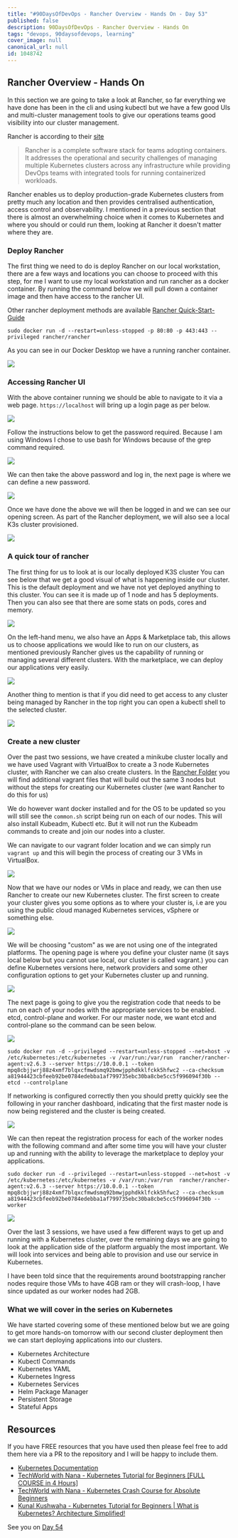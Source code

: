 ```yaml
---
title: "#90DaysOfDevOps - Rancher Overview - Hands On - Day 53"
published: false
description: 90DaysOfDevOps - Rancher Overview - Hands On
tags: "devops, 90daysofdevops, learning"
cover_image: null
canonical_url: null
id: 1048742
---
```


## Rancher Overview - Hands On

In this section we are going to take a look at Rancher, so far everything we have done has been in the cli and using kubectl but we have a few good UIs and multi-cluster management tools to give our operations teams good visibility into our cluster management.

Rancher is according to their [site](https://rancher.com/)

> Rancher is a complete software stack for teams adopting containers. It addresses the operational and security challenges of managing multiple Kubernetes clusters across any infrastructure while providing DevOps teams with integrated tools for running containerized workloads.

Rancher enables us to deploy production-grade Kubernetes clusters from pretty much any location and then provides centralised authentication, access control and observability. I mentioned in a previous section that there is almost an overwhelming choice when it comes to Kubernetes and where you should or could run them, looking at Rancher it doesn't matter where they are.

### Deploy Rancher

The first thing we need to do is deploy Rancher on our local workstation, there are a few ways and locations you can choose to proceed with this step, for me I want to use my local workstation and run rancher as a docker container. By running the command below we will pull down a container image and then have access to the rancher UI.

Other rancher deployment methods are available [Rancher Quick-Start-Guide](https://rancher.com/docs/rancher/v2.6/en/quick-start-guide/deployment/)

`sudo docker run -d --restart=unless-stopped -p 80:80 -p 443:443 --privileged rancher/rancher`

As you can see in our Docker Desktop we have a running rancher container.

![](Images/Day53_Kubernetes1.png)

### Accessing Rancher UI

With the above container running we should be able to navigate to it via a web page. `https://localhost` will bring up a login page as per below.

![](Images/Day53_Kubernetes2.png)

Follow the instructions below to get the password required. Because I am using Windows I chose to use bash for Windows because of the grep command required.

![](Images/Day53_Kubernetes3.png)

We can then take the above password and log in, the next page is where we can define a new password.

![](Images/Day53_Kubernetes4.png)

Once we have done the above we will then be logged in and we can see our opening screen. As part of the Rancher deployment, we will also see a local K3s cluster provisioned.

![](Images/Day53_Kubernetes5.png)

### A quick tour of rancher

The first thing for us to look at is our locally deployed K3S cluster You can see below that we get a good visual of what is happening inside our cluster. This is the default deployment and we have not yet deployed anything to this cluster. You can see it is made up of 1 node and has 5 deployments. Then you can also see that there are some stats on pods, cores and memory.

![](Images/Day53_Kubernetes6.png)

On the left-hand menu, we also have an Apps & Marketplace tab, this allows us to choose applications we would like to run on our clusters, as mentioned previously Rancher gives us the capability of running or managing several different clusters. With the marketplace, we can deploy our applications very easily.

![](Images/Day53_Kubernetes7.png)

Another thing to mention is that if you did need to get access to any cluster being managed by Rancher in the top right you can open a kubectl shell to the selected cluster.

![](Images/Day53_Kubernetes8.png)

### Create a new cluster

Over the past two sessions, we have created a minikube cluster locally and we have used Vagrant with VirtualBox to create a 3 node Kubernetes cluster, with Rancher we can also create clusters. In the [Rancher Folder](Kubernetes/Rancher) you will find additional vagrant files that will build out the same 3 nodes but without the steps for creating our Kubernetes cluster (we want Rancher to do this for us)

We do however want docker installed and for the OS to be updated so you will still see the `common.sh` script being run on each of our nodes. This will also install Kubeadm, Kubectl etc. But it will not run the Kubeadm commands to create and join our nodes into a cluster.

We can navigate to our vagrant folder location and we can simply run `vagrant up` and this will begin the process of creating our 3 VMs in VirtualBox.

![](Images/Day53_Kubernetes9.png)

Now that we have our nodes or VMs in place and ready, we can then use Rancher to create our new Kubernetes cluster. The first screen to create your cluster gives you some options as to where your cluster is, i.e are you using the public cloud managed Kubernetes services, vSphere or something else.

![](Images/Day53_Kubernetes10.png)

We will be choosing "custom" as we are not using one of the integrated platforms. The opening page is where you define your cluster name (it says local below but you cannot use local, our cluster is called vagrant.) you can define Kubernetes versions here, network providers and some other configuration options to get your Kubernetes cluster up and running.

![](Images/Day53_Kubernetes11.png)

The next page is going to give you the registration code that needs to be run on each of your nodes with the appropriate services to be enabled. etcd, control-plane and worker. For our master node, we want etcd and control-plane so the command can be seen below.

![](Images/Day53_Kubernetes12.png)

```
sudo docker run -d --privileged --restart=unless-stopped --net=host -v /etc/kubernetes:/etc/kubernetes -v /var/run:/var/run  rancher/rancher-agent:v2.6.3 --server https://10.0.0.1 --token mpq8cbjjwrj88z4xmf7blqxcfmwdsmq92bmwjpphdkklfckk5hfwc2 --ca-checksum a81944423cbfeeb92be0784edebba1af799735ebc30ba8cbe5cc5f996094f30b --etcd --controlplane
```

If networking is configured correctly then you should pretty quickly see the following in your rancher dashboard, indicating that the first master node is now being registered and the cluster is being created.

![](Images/Day53_Kubernetes13.png)

We can then repeat the registration process for each of the worker nodes with the following command and after some time you will have your cluster up and running with the ability to leverage the marketplace to deploy your applications.

```
sudo docker run -d --privileged --restart=unless-stopped --net=host -v /etc/kubernetes:/etc/kubernetes -v /var/run:/var/run  rancher/rancher-agent:v2.6.3 --server https://10.0.0.1 --token mpq8cbjjwrj88z4xmf7blqxcfmwdsmq92bmwjpphdkklfckk5hfwc2 --ca-checksum a81944423cbfeeb92be0784edebba1af799735ebc30ba8cbe5cc5f996094f30b --worker
```

![](Images/Day53_Kubernetes14.png)

Over the last 3 sessions, we have used a few different ways to get up and running with a Kubernetes cluster, over the remaining days we are going to look at the application side of the platform arguably the most important. We will look into services and being able to provision and use our service in Kubernetes.

I have been told since that the requirements around bootstrapping rancher nodes require those VMs to have 4GB ram or they will crash-loop, I have since updated as our worker nodes had 2GB.

### What we will cover in the series on Kubernetes

We have started covering some of these mentioned below but we are going to get more hands-on tomorrow with our second cluster deployment then we can start deploying applications into our clusters.

- Kubernetes Architecture
- Kubectl Commands
- Kubernetes YAML
- Kubernetes Ingress
- Kubernetes Services
- Helm Package Manager
- Persistent Storage
- Stateful Apps

## Resources

If you have FREE resources that you have used then please feel free to add them here via a PR to the repository and I will be happy to include them.

- [Kubernetes Documentation](https://kubernetes.io/docs/home/)
- [TechWorld with Nana - Kubernetes Tutorial for Beginners [FULL COURSE in 4 Hours]](https://www.youtube.com/watch?v=X48VuDVv0do)
- [TechWorld with Nana - Kubernetes Crash Course for Absolute Beginners](https://www.youtube.com/watch?v=s_o8dwzRlu4)
- [Kunal Kushwaha - Kubernetes Tutorial for Beginners | What is Kubernetes? Architecture Simplified!](https://www.youtube.com/watch?v=KVBON1lA9N8)

See you on [Day 54](day54.md)